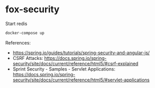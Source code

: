 # fox-security

Start redis
```bash
docker-compose up
```

References:
- https://spring.io/guides/tutorials/spring-security-and-angular-js/
- CSRF Attacks: https://docs.spring.io/spring-security/site/docs/current/reference/html5/#csrf-explained
- Sprint Security - Samples - Servlet Applications: https://docs.spring.io/spring-security/site/docs/current/reference/html5/#servlet-applications